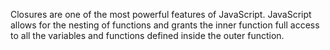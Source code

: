 Closures are one of the most powerful features of JavaScript. JavaScript allows for the nesting of functions and grants the inner function full access to all the variables and functions defined inside the outer function.

